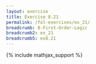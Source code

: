 ```yaml
---
layout: exercise
title: Exercise 8.21
permalink: /fol-exercises/ex_21/
breadcrumb: 8-First-Order-Logic
breadcrumb2: ex_21
breadcrumb5: ex8.21
---
```


{% include mathjax_support %}

